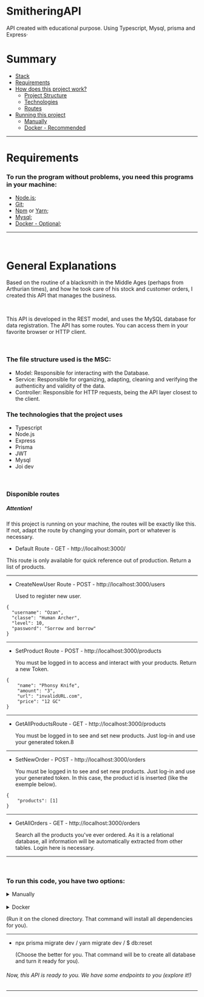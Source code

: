 # SmitheringAPI
API created with educational purpose.
Using Typescript, Mysql, prisma and Express·


# Summary

- [Stack](#smitheringapi)
- [Requirements](#requirements)
- [How does this project work?](#general-explanations)
  - [Project Structure](#structure)
  - [Technologies](#techs)
  - [Routes](#routes)
- [Running this project](#running)
  - [Manually](#manually)
  - [Docker - Recommended](#docker)

---



# Requirements

### To run the program without problems, you need this programs in your machine:

- [Node.js](https://docs.npmjs.com/downloading-and-installing-node-js-and-npm);
- [Git](https://git-scm.com/book/pt-br/v2/Come%C3%A7ando-Instalando-o-Git);
- [Npm](https://docs.npmjs.com/downloading-and-installing-node-js-and-npm) or [Yarn](https://yarnpkg.com/getting-started/install);
- [Mysql](https://dev.mysql.com/doc/mysql-shell/8.0/en/mysql-shell-install-linux-quick.html);
- [Docker - Optional](https://docs.docker.com/get-docker/);

---
<br>

# General Explanations


<p>
Based on the routine of a blacksmith in the Middle Ages (perhaps from Arthurian times), and how he took care of his stock and customer orders, I created this API that manages the business.
</p>


<br>

<p>
This API is developed in the REST model, and uses the MySQL database for data registration. The API has some routes. You can access them in your favorite browser or HTTP client.
</p>

<br>

<h3 id="structure">
The file structure used is the MSC:
</h3>

- Model: Responsible for interacting with the Database.
- Service: Responsible for organizing, adapting, cleaning and verifying the authenticity and validity of the data.
- Controller: Responsible for HTTP requests, being the API layer closest to the client.



<h3 id="techs">
The technologies that the project uses
</h3>

- Typescript
- Node.js
- Express
- Prisma
- JWT
- Mysql
- Joi dev

<br>

<h3 id="routes">
Disponible routes
</h3>

<h5>Attention!</h5>

If this project is running on your machine, the routes will be exactly like this. If not, adapt the route by changing your domain, port or whatever is necessary.

- Default Route - GET - http://localhost:3000/

 This route is only available for quick reference out of production. Return a list of products.

---

- CreateNewUser Route - POST - http://localhost:3000/users

  Used to register new user.

```
{
  "username": "Ozan",
  "classe": "Human Archer",
  "level": 10,
  "password": "Sorrow and borrow"
}
```

---

- SetProduct Route - POST - http://localhost:3000/products

  You must be logged in to access and interact with your products. Return a new Token.

```
{
    "name": "Phonsy Knife",
    "amount": "3",
    "url": "invalidURL.com",
    "price": "12 GC"
}
```

---

- GetAllProductsRoute - GET - http://localhost:3000/products

  You must be logged in to see and set new products. Just log-in and use your generated token.8

---

- SetNewOrder - POST - http://localhost:3000/orders

  You must be logged in to see and set new products. Just log-in and use your generated token. In this case, the product id is inserted (like the exemple below).

```
{
    "products": [1]
}
```

---

- GetAllOrders - GET - http://localhost:3000/orders

  Search all the products you've ever ordered. As it is a relational database, all information will be automatically extracted from other tables.
  Login here is necessary.

---


<br>

<h3 id="running">
To run this code, you have two options:
</h3>

<details close>
  <summary id="manually">Manually</summary>
  
  ```
  mkdir smitheringApi && cd smitheringApi
  ```
  
  (That command create a new directory for you, and move to inside it).

  ---
  
  ```
  git clone git@github.com:manupilation/SmitheringAPI.git
  ```

  (That command as will clone this project to you).
  
  ---
  
  ```
  $ install
  ```
  
  (Using npm or yarn in place of "$", run it to install all dependencies)

  ---

- 

  
  
</details>

<br>

<details close>
  <summary id="docker">Docker</summary>
  
</details>
  
(Run it on the cloned directory. That command will install all dependencies for you).

---

- npx prisma migrate dev / yarn migrate dev / $ db:reset

  (Choose the better for you. That command will be to create all database and turn it ready for you).

###### Now, this API is ready to you. We have some endpoints to you (explore it!)

---
